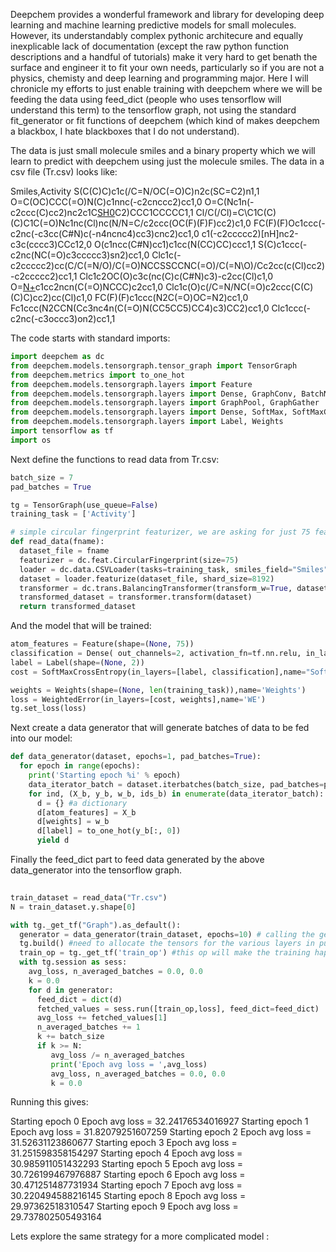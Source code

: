 
Deepchem provides a wonderful framework and library for developing deep learning and machine learning predictive models for small molecules. However, its understandably complex pythonic architecure and equally inexplicable lack of documentation (except  the raw python function descriptions and a handful of tutorials) make it very hard to get benath the surface and engineer it to fit your own needs, particularly so if you are not a physics, chemisty and deep learning and programming major. Here I will chronicle my efforts to just enable training with deepchem where we will be feeding the data using feed_dict (people who uses tensorflow will understand this term) to the tensorflow graph, not using the standard fit_generator or fit functions of deepchem (which kind of makes deepchem a blackbox, I hate blackboxes that I do not understand). 

The data is just small molecule smiles and a binary property which we will learn to predict with deepchem using just the molecule smiles. The data in a csv file (Tr.csv) looks like:

Smiles,Activity
S(C(C)C)c1c(/C=N/OC(=O)C)n2c(SC=C2)n1,1
O=C(OC)CCC(=O)N(C)c1nnc(-c2cnccc2)cc1,0
O=C(Nc1n(-c2ccc(C)cc2)nc2c1C[SH0](=O)C2)CCC1CCCCC1,1
Cl/C(/Cl)=C\C1C(C)(C)C1C(=O)Nc1nc(Cl)nc(N/N=C/c2ccc(OC(F)(F)F)cc2)c1,0
FC(F)(F)Oc1ccc(-c2nc(-c3cc(C#N)c(-n4ncnc4)cc3)cnc2)cc1,0
c1(-c2ccccc2)[nH]nc2-c3c(cccc3)CCc12,0
O(c1ncc(C#N)cc1)c1cc(N(CC)CC)ccc1,1
S(C)c1ccc(-c2nc(NC(=O)c3ccccc3)sn2)cc1,0
Clc1c(-c2ccccc2)cc(C/C(=N/O)/C(=O)NCCSSCCNC(=O)/C(=N\O)/Cc2cc(c(Cl)cc2)-c2ccccc2)cc1,1
Clc1c2OC(O)c3c(nc(C)c(C#N)c3)-c2cc(Cl)c1,0
O=[N+]([O-])c1cc2ncn(C(=O)NCCC)c2cc1,0
Clc1c(O)c(/C=N/NC(=O)c2ccc(C(C)(C)C)cc2)cc(Cl)c1,0
FC(F)(F)c1ccc(N2C(=O)OC=N2)cc1,0
Fc1ccc(N2CCN(Cc3nc4n(C(=O)N(CC5CC5)CC4)c3)CC2)cc1,0
Clc1ccc(-c2nc(-c3occc3)on2)cc1,1


The code starts with standard imports:


```python
import deepchem as dc
from deepchem.models.tensorgraph.tensor_graph import TensorGraph
from deepchem.metrics import to_one_hot
from deepchem.models.tensorgraph.layers import Feature
from deepchem.models.tensorgraph.layers import Dense, GraphConv, BatchNorm
from deepchem.models.tensorgraph.layers import GraphPool, GraphGather
from deepchem.models.tensorgraph.layers import Dense, SoftMax, SoftMaxCrossEntropy, WeightedError, Stack
from deepchem.models.tensorgraph.layers import Label, Weights
import tensorflow as tf
import os
```

Next define the functions to read data from Tr.csv:


```python
batch_size = 7
pad_batches = True

tg = TensorGraph(use_queue=False)
training_task = ['Activity']

# simple circular fingerprint featurizer, we are asking for just 75 features to extract per molecule
def read_data(fname):
  dataset_file = fname
  featurizer = dc.feat.CircularFingerprint(size=75)
  loader = dc.data.CSVLoader(tasks=training_task, smiles_field="Smiles", featurizer=featurizer)
  dataset = loader.featurize(dataset_file, shard_size=8192)
  transformer = dc.trans.BalancingTransformer(transform_w=True, dataset=dataset)
  transformed_dataset = transformer.transform(dataset)
  return transformed_dataset

```

And the model that will be trained:


```python
atom_features = Feature(shape=(None, 75))
classification = Dense( out_channels=2, activation_fn=tf.nn.relu, in_layers=[atom_features],name="Dense")
label = Label(shape=(None, 2))
cost = SoftMaxCrossEntropy(in_layers=[label, classification],name="SoftMaxCrossEntropy")

weights = Weights(shape=(None, len(training_task)),name='Weights')
loss = WeightedError(in_layers=[cost, weights],name='WE')
tg.set_loss(loss)

```

Next create a data generator that will generate batches of data to be fed into our model:


```python
def data_generator(dataset, epochs=1, pad_batches=True):
  for epoch in range(epochs):
    print('Starting epoch %i' % epoch)
    data_iterator_batch = dataset.iterbatches(batch_size, pad_batches=pad_batches, deterministic=True)
    for ind, (X_b, y_b, w_b, ids_b) in enumerate(data_iterator_batch):
      d = {} #a dictionary 
      d[atom_features] = X_b
      d[weights] = w_b
      d[label] = to_one_hot(y_b[:, 0])
      yield d

```

Finally the feed_dict part to feed data generated by the above data_generator into the tensorflow graph.


```python
    
train_dataset = read_data("Tr.csv")
N = train_dataset.y.shape[0]

with tg._get_tf("Graph").as_default():
  generator = data_generator(train_dataset, epochs=10) # calling the generator we defined above
  tg.build() #need to allocate the tensors for the various layers in pur model (such as classification, label, cost etc.)
  train_op = tg._get_tf('train_op') #this op will make the training happen
  with tg.session as sess:
    avg_loss, n_averaged_batches = 0.0, 0.0
    k = 0.0
    for d in generator:
      feed_dict = dict(d)
      fetched_values = sess.run([train_op,loss], feed_dict=feed_dict)
      avg_loss += fetched_values[1]
      n_averaged_batches += 1
      k += batch_size
      if k >= N:
         avg_loss /= n_averaged_batches
         print('Epoch avg loss = ',avg_loss)
         avg_loss, n_averaged_batches = 0.0, 0.0
         k = 0.0

```

Running this gives:

Starting epoch 0
Epoch avg loss =  32.24176534016927
Starting epoch 1
Epoch avg loss =  31.82079251607259
Starting epoch 2
Epoch avg loss =  31.52631123860677
Starting epoch 3
Epoch avg loss =  31.251598358154297
Starting epoch 4
Epoch avg loss =  30.985911051432293
Starting epoch 5
Epoch avg loss =  30.726199467976887
Starting epoch 6
Epoch avg loss =  30.471251487731934
Starting epoch 7
Epoch avg loss =  30.220494588216145
Starting epoch 8
Epoch avg loss =  29.97362518310547
Starting epoch 9
Epoch avg loss =  29.737802505493164


Lets explore the same strategy for a more complicated model : 

